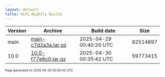 ```yaml
---
layout: default
title: GLPI Nightly Builds
---
```


Version|Archive|Build date|Size
---|---|---|---
main|[main-c7d2a3a.tar.gz](main-c7d2a3a.tar.gz)|2025-04-29 00:40:20 UTC|82514897
10.0|[10.0-f77e6c0.tar.gz](10.0-f77e6c0.tar.gz)|2025-04-30 00:35:42 UTC|59773415

<font size="1">Page generated on 2025-04-30 00:35:42 UTC</font>
